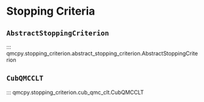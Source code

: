 # Stopping Criteria

## `AbstractStoppingCriterion`

::: qmcpy.stopping_criterion.abstract_stopping_criterion.AbstractStoppingCriterion

## `CubQMCCLT`

::: qmcpy.stopping_criterion.cub_qmc_clt.CubQMCCLT


